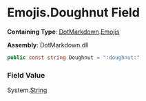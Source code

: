 # Emojis\.Doughnut Field

**Containing Type**: [DotMarkdown](../../README.md)\.[Emojis](../README.md)

**Assembly**: DotMarkdown\.dll

```csharp
public const string Doughnut = ":doughnut:"
```

### Field Value

System\.[String](https://docs.microsoft.com/en-us/dotnet/api/system.string)